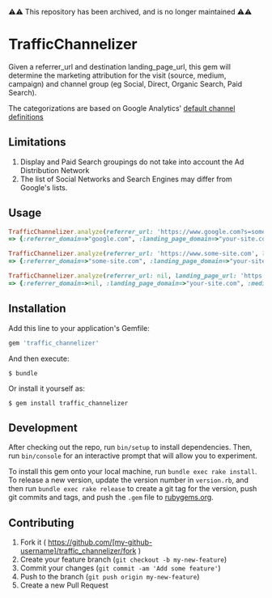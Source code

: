 ⚠️⚠️ This repository has been archived, and is no longer maintained ⚠️⚠️

# TrafficChannelizer

Given a referrer_url and destination landing_page_url, this gem will determine the 
marketing attribution for the visit (source, medium, campaign) and channel group 
(eg Social, Direct, Organic Search, Paid Search). 

The categorizations are based on Google Analytics' [default channel definitions](https://support.google.com/analytics/answer/3297892)

## Limitations

1. Display and Paid Search groupings do not take into account the Ad Distribution Network
2. The list of Social Networks and Search Engines may differ from Google's lists.

## Usage

```Ruby
TrafficChannelizer.analyze(referrer_url: 'https://www.google.com?s=some-query', landing_page_url: 'https://your-site.com')
=> {:referrer_domain=>"google.com", :landing_page_domain=>"your-site.com", :medium=>"search", :source=>"Google", :term=>nil, :campaign=>nil, :content=>nil, :channel_group=>"Organic Search"}

TrafficChannelizer.analyze(referrer_url: 'https://www.some-site.com', landing_page_url: 'https://your-site.com?utm_medium=cpc')
=> {:referrer_domain=>"some-site.com", :landing_page_domain=>"your-site.com", :medium=>"cpc", :source=>"some-site.com", :term=>nil, :campaign=>nil, :content=>nil, :channel_group=>"Paid Search"}

TrafficChannelizer.analyze(referrer_url: nil, landing_page_url: 'https://your-site.com')
=> {:referrer_domain=>nil, :landing_page_domain=>"your-site.com", :medium=>"(none)", :source=>"(direct)", :term=>nil, :campaign=>nil, :content=>nil, :channel_group=>"Direct"}
```

## Installation

Add this line to your application's Gemfile:

```ruby
gem 'traffic_channelizer'
```

And then execute:

    $ bundle

Or install it yourself as:

    $ gem install traffic_channelizer

## Development

After checking out the repo, run `bin/setup` to install dependencies. Then, run `bin/console` for an interactive prompt that will allow you to experiment.

To install this gem onto your local machine, run `bundle exec rake install`. To release a new version, update the version number in `version.rb`, and then run `bundle exec rake release` to create a git tag for the version, push git commits and tags, and push the `.gem` file to [rubygems.org](https://rubygems.org).

## Contributing

1. Fork it ( https://github.com/[my-github-username]/traffic_channelizer/fork )
2. Create your feature branch (`git checkout -b my-new-feature`)
3. Commit your changes (`git commit -am 'Add some feature'`)
4. Push to the branch (`git push origin my-new-feature`)
5. Create a new Pull Request

